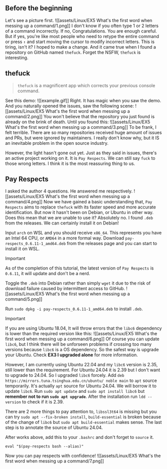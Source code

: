 ## Before the beginning
Let's see a picture first.
![[assets/Linux/EX5 What's the first word when messing up a command/1.png]]
I don't know if you often type 1 or 2 letters of a command incorrectly. If no, Congratulations. You are enough careful. But if yes, you're like most people who need to retype the entire command or press `↑` and start moving the cursor to modify incorrect letters. This is tiring, isn't it? I hoped to make a change. And it came true when I found a repository on GitHub named `thefuck`. Forget the NSFW, `thefuck` is interesting.

## thefuck

> `thefuck` is a  magnificent app which corrects your previous console command.

See this demo:
![[example.gif]]
Right. It has magic when you saw the demo. And you naturally opened the issues, saw the following scene:
![[assets/Linux/EX5 What's the first word when messing up a command/2.png]]
You won't believe that the repository you just found is already on the brink of death. Until you found this:
![[assets/Linux/EX5 What's the first word when messing up a command/3.png]]
To be frank, I felt terrible. There are so many repositories received huge amount of issues and PRs, but were ignored by maintainers. I really don't know why, but it IS an inevitable problem in the open source industry.

However, the light hasn't gone out yet. Just as they said in issues, there's an active project working on it. It is  `Pay Respects`. We can still say `fuck` to those wrong letters. I think it is the most reassuring thing to us.

## Pay Respects
I asked the author 4 questions. He answered me respectively.
![[assets/Linux/EX5 What's the first word when messing up a command/4.png]]
Now we have gained a basic understanding that, `Pay Respects` aims to replace `thefuck` with its faster speed and more accurate identification. But now it hasn't been on Debian, or Ubuntu in other way. Does this mean that we are unable to use it? Absolutely no. I found `.deb` from the releases. We can certainly install it on Debian!

Input `arch` on WSL and you should receive `x86_64`. This represents you have an Intel 64 CPU, or `AMD64` in a more formal way. Download `pay-respects_0.6.11-1_amd64.deb` from the releases page and you can start to install it on WSL.
>[!IMPORTANT] 
>As of the completion of this tutorial, the latest version of `Pay Respects` is `0.6.11`, it will update and don't be a nerd.

Toggle the `.deb` into Debian rather than simply `wget` it due to the risk of download failure caused by intermittent access to GitHub. 
![[assets/Linux/EX5 What's the first word when messing up a command/5.png]]

Run `sudo dpkg -i pay-respects_0.6.11-1_amd64.deb` to install `.deb`.
> [!IMPORTANT] 
> If you are using Ubuntu 18.04, It will throw errors that the `libc6` dependency is lower than the required version like this:
> ![[assets/Linux/EX5 What's the first word when messing up a command/6.png]]
> Of course you can update `libc6`, but I think there will be unforseen problems if crossing too many versions because `libc6` is a OS dependency. So the safest way is upgrade your Ubuntu. Check **EX3 I upgraded alone** for more information.
> 
> However, I am currently using Ubuntu 22.04 and my `libc6` version is 2.35, still lower than the requirement. For Ubuntu 24.04 it is 2.39 but I don't want to upgrade to 24.04. So I upgraded `libc6` forcely. Add `deb https://mirrors.tuna.tsinghua.edu.cn/ubuntu/ noble main` to `apt` source temporarily. It's actually `apt` source for Ubuntu 24.04. We will borrow it to update `libc6`. Run `sudo apt update` and `sudo apt install libc6` but **remember not to run `sudo apt upgrade`**. After the installation  run `ldd --version` to check if it is 2.39. 
> 
> There are 2 more things to pay attention to, `libssl3t64` is missing but you can try `sudo apt --fix-broken install`, `build-essential` is broken because of the change of `libc6` but `sudo apt build-essential` makes sense. The last step is to annotate the source of Ubuntu 24.04.

After works above, add this to your `.bashrc` and don't forget to `source` it.
```
eval "$(pay-respects bash --alias)"
```
Now you can pay respects with confidence!
![[assets/Linux/EX5 What's the first word when messing up a command/7.png]]